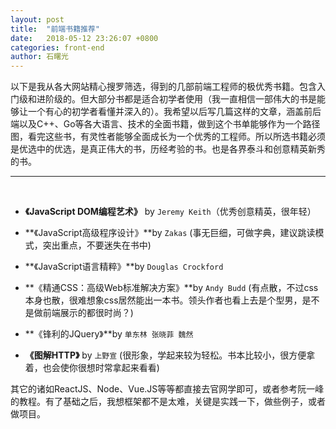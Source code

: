 ```yaml
---
layout: post
title:  "前端书籍推荐"
date:   2018-05-12 23:26:07 +0800
categories: front-end
author: 石曙光
---
```

以下是我从各大网站精心搜罗筛选，得到的几部前端工程师的极优秀书籍。包含入门级和进阶级的。但大部分书都是适合初学者使用（我一直相信一部伟大的书是能够让一个有心的初学者看懂并深入的）。我希望以后写几篇这样的文章，涵盖前后端以及C++、Go等各大语言、技术的全面书籍，做到这个书单能够作为一个路径图，看完这些书，有灵性者能够全面成长为一个优秀的工程师。所以所选书籍必须是优选中的优选，是真正伟大的书，历经考验的书。也是各界泰斗和创意精英新秀的书。

***
<br>

- **《JavaScript DOM编程艺术》** by `Jeremy Keith`（优秀创意精英，很年轻）   

- **《JavaScript高级程序设计》**by `Zakas` (事无巨细，可做字典，建议跳读模式，突出重点，不要迷失在书中)  

- **《JavaScript语言精粹》**by `Douglas Crockford`  

- **《精通CSS：高级Web标准解决方案》**by `Andy Budd` (有点散，不过css本身也散，很难想象css居然能出一本书。领头作者也看上去是个型男，是不是做前端展示的都很时尚？)  

- **《锋利的JQuery》**by `单东林 张晓菲 魏然`  

- **《图解HTTP》** by `上野宣` (很形象，学起来较为轻松。书本比较小，很方便拿着，也会使你很想时常拿起来看看)  


其它的诸如ReactJS、Node、Vue.JS等等都直接去官网学即可，或者参考阮一峰的教程。有了基础之后，我想框架都不是太难，关键是实践一下，做些例子，或者做项目。
